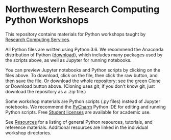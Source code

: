 # Northwestern Research Computing Python Workshops

This repository contains materials for Python workshops taught by [Research Computing Services](http://www.it.northwestern.edu/research/).

All Python files are written using Python 3.6.  We recommend the Anaconda distribution of Python ([download](https://www.continuum.io/downloads)), which includes many packages used by the scripts above, as well as Jupyter for running notebooks.

You can preview Jupyter notebooks and Python scripts by clicking on the files above. To download, click on the file, then click the raw button, and then save the file. Or download the whole repository: see the green Clone or Download button above.  (Cloning uses git; if you don't know git, just download the repository as a .zip file.)

Some workshop materials are Python scripts (.py files) instead of Jupyter notebooks.  We recommend the [PyCharm](https://www.jetbrains.com/pycharm/) Python IDE for editing and running Python scripts.  Free [Student licenses](https://www.jetbrains.com/student/) are available for academic use. 

See [Resources](resources.md) for a listing of general Python resources, tutorials, and reference materials.  Additional resources are linked in the individual workshop directories.
